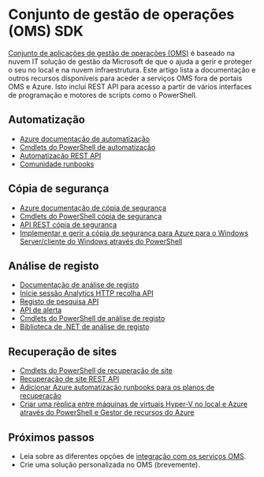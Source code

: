 <properties
   pageTitle="Conjunto de gestão de operações (OMS) SDK | Microsoft Azure"
   description="Este artigo lista a documentação e outros recursos disponíveis para aceder a serviços OMS fora de portais OMS e Azure.  Isto inclui REST API para acesso a partir de vários interfaces de programação e motores de scripts como PowerShell"
   services="operations-management-suite"
   documentationCenter=""
   authors="bwren"
   manager="jwhit"
   editor="tysonn" />
<tags
   ms.service="operations-management-suite"
   ms.devlang="na"
   ms.topic="article"
   ms.tgt_pltfrm="na"
   ms.workload="infrastructure-services"
   ms.date="09/26/2016"
   ms.author="bwren" />

# <a name="operations-management-suite-oms-sdk"></a>Conjunto de gestão de operações (OMS) SDK
[Conjunto de aplicações de gestão de operações (OMS)](../operations-management-suite/operations-management-suite-overview.md) é baseado na nuvem IT solução de gestão da Microsoft de que o ajuda a gerir e proteger o seu no local e na nuvem infraestrutura.  Este artigo lista a documentação e outros recursos disponíveis para aceder a serviços OMS fora de portais OMS e Azure.  Isto inclui REST API para acesso a partir de vários interfaces de programação e motores de scripts como o PowerShell. 


## <a name="automation"></a>Automatização
- [Azure documentação de automatização](http://azure.microsoft.com/documentation/services/automation)
- [Cmdlets do PowerShell de automatização](http://msdn.microsoft.com/library/dn690262.aspx)
- [Automatização REST API](http://msdn.microsoft.com/library/mt662285.aspx)
- [Comunidade runbooks](https://gallery.technet.microsoft.com/scriptcenter/site/search?f%5B0%5D.Type=RootCategory&f%5B0%5D.Value=WindowsAzure&f%5B0%5D.Text=Windows%20Azure)



## <a name="backup"></a>Cópia de segurança
- [Azure documentação de cópia de segurança](http://azure.microsoft.com/documentation/services/backup)
- [Cmdlets do PowerShell cópia de segurança](https://msdn.microsoft.com/library/mt619253.aspx)
- [API REST cópia de segurança](https://msdn.microsoft.com/library/azure/mt772375.aspx)
- [Implementar e gerir a cópia de segurança para Azure para o Windows Server/cliente do Windows através do PowerShell](../backup/backup-client-automation.md)


## <a name="log-analytics"></a>Análise de registo
- [Documentação de análise de registo](http://azure.microsoft.com/documentation/services/log-analytics)
- [Inicie sessão Analytics HTTP recolha API](../log-analytics/log-analytics-data-collector-api.md)
- [Registo de pesquisa API](../log-analytics/log-analytics-log-search-api.md)
- [API de alerta](../log-analytics/log-analytics-api-alerts.md)
- [Cmdlets do PowerShell de análise de registo](https://msdn.microsoft.com/library/mt188224.aspx)
- [Biblioteca de .NET de análise de registo](https://www.nuget.org/packages/Microsoft.Azure.Management.OperationalInsights/0.16.0-preview)

## <a name="site-recovery"></a>Recuperação de sites
- [Cmdlets do PowerShell de recuperação de site](https://msdn.microsoft.com/library/mt637930.aspx)
- [Recuperação de site REST API](https://msdn.microsoft.com/library/azure/mt750497.aspx)
- [Adicionar Azure automatização runbooks para os planos de recuperação](../site-recovery/site-recovery-runbook-automation.md)
- [Criar uma réplica entre máquinas de virtuais Hyper-V no local e Azure através do PowerShell e Gestor de recursos do Azure](../site-recovery/site-recovery-deploy-with-powershell-resource-manager.md)

## <a name="next-steps"></a>Próximos passos

- Leia sobre as diferentes opções de [integração com os serviços OMS](operations-management-suite-integration.md).
- Crie uma solução personalizada no OMS (brevemente).
